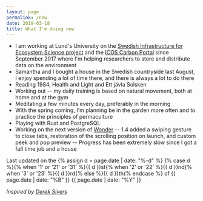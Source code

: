 ```yaml
---
layout: page
permalink: /now
date: 2019-03-18
title: What I'm doing now
---
```


- I am working at Lund's University on the [Swedish Infrastructure for Ecosystem Science project](http://www.fieldsites.se/en-GB) and the [ICOS Carbon Portal](https://www.icos-cp.eu/) since September 2017 where I'm helping researchers to store and distribute data on the environment
- Samantha and I bought a house in the Swedish countryside last August, I enjoy spending a lot of time there, and there is always a lot to do there
- Reading 1984, Health and Light and Ett jävla Solsken
- Working out -- my daily training is based on natural movement, both at home and at the gym
- Meditating a few minutes every day, preferably in the morning
- With the spring coming, I'm planning be in the garden more often and to practice the principles of permaculture
- Playing with Rust and PostgreSQL
- Working on the next version of [Wonder](https://itunes.apple.com/us/app/wonder-reader-for-wikipedia/id1050888989?mt=8&at=1010lo2M) -- 1.4 added a swiping gesture to close tabs, restoration of the scrolling position on launch, and custom peek and pop preview -- Progress has been extremely slow since I got a full time job and a house

Last updated on the {% assign d = page.date | date: "%-d" %}
{% case d %}{% when '1' or '21' or '31' %}{{ d }}st{% when '2' or '22' %}{{ d }}nd{% when '3' or '23' %}{{ d }}rd{% else %}{{ d }}th{% endcase %}
of {{ page.date | date: "%B" }}
{{ page.date | date: "%Y" }}

*Inspired by [Derek Sivers](https://sivers.org/nowff)*
